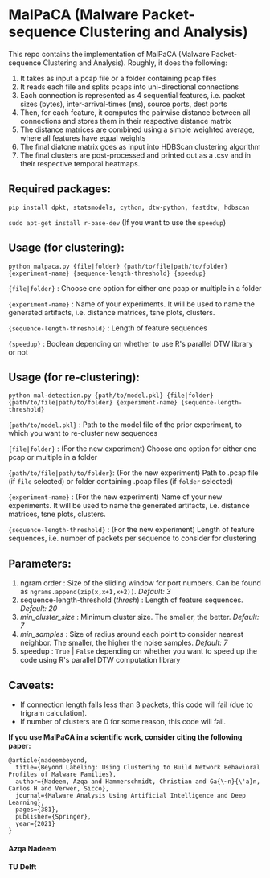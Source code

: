 # MalPaCA (Malware Packet-sequence Clustering and Analysis)

This repo contains the implementation of MalPaCA (Malware Packet-sequence Clustering and Analysis). Roughly, it does the following:

1. It takes as input a pcap file or a folder containing pcap files
2. It reads each file and splits pcaps into uni-directional connections
3. Each connection is represented as 4 sequential features, i.e. packet sizes (bytes), inter-arrival-times (ms), source ports, dest ports
4. Then, for each feature, it computes the pairwise distance between all connections and stores them in their respective distance matrix
5. The distance matrices are combined using a simple weighted average, where all features have equal weights
6. The final diatcne matrix goes as input into HDBScan clustering algorithm
7. The final clusters are post-processed and printed out as a .csv and in their respective temporal heatmaps.

## Required packages:

`pip install dpkt, statsmodels, cython, dtw-python, fastdtw, hdbscan`

`sudo apt-get install r-base-dev` (If you want to use the `speedup`)

## Usage (for clustering):
`python malpaca.py {file|folder} {path/to/file|path/to/folder} {experiment-name} {sequence-length-threshold} {speedup}`

`{file|folder}` : Choose one option for either one pcap or multiple in a folder

`{experiment-name}` : Name of your experiments. It will be used to name the generated artifacts, i.e. distance matrices, tsne plots, clusters.

`{sequence-length-threshold}` : Length of feature sequences

`{speedup}` : Boolean depending on whether to use R's parallel DTW library or not



## Usage (for re-clustering):
`python mal-detection.py {path/to/model.pkl} {file|folder} {path/to/file|path/to/folder} {experiment-name} {sequence-length-threshold}`

`{path/to/model.pkl}` : Path to the model file of the prior experiment, to which you want to re-cluster new sequences

`{file|folder}` : (For the new experiment) Choose one option for either one pcap or multiple in a folder

`{path/to/file|path/to/folder}`: (For the new experiment) Path to .pcap file (if `file` selected) or folder containing .pcap files (if `folder` selected) 

`{experiment-name}` : (For the new experiment) Name of your new experiments. It will be used to name the generated artifacts, i.e. distance matrices, tsne plots, clusters.

`{sequence-length-threshold}` : (For the new experiment) Length of feature sequences, i.e. number of packets per sequence to consider for clustering

## Parameters:

1. ngram order : Size of the sliding window for port numbers. Can be found as `ngrams.append(zip(x,x+1,x+2))`. _Default: 3_
2. sequence-length-threshold (_thresh_) : Length of feature sequences. _Default: 20_
3. _min\_cluster\_size_ : Minimum cluster size. The smaller, the better. _Default: 7_
4. _min\_samples_ : Size of radius around each point to consider nearest neighbor. The smaller, the higher the noise samples. _Default: 7_
5. speedup : `True` | `False` depending on whether you want to speed up the code using R's parallel DTW computation library

## Caveats:

- If connection length falls less than 3 packets, this code will fail (due to trigram calculation).
- If number of clusters are 0 for some reason, this code will fail.

**If you use MalPaCA in a scientific work, consider citing the following paper:**

```
@article{nadeembeyond,
  title={Beyond Labeling: Using Clustering to Build Network Behavioral Profiles of Malware Families},
  author={Nadeem, Azqa and Hammerschmidt, Christian and Ga{\~n}{\'a}n, Carlos H and Verwer, Sicco},
  journal={Malware Analysis Using Artificial Intelligence and Deep Learning},
  pages={381},
  publisher={Springer},
  year={2021}
}
```

#### Azqa Nadeem
#### TU Delft
